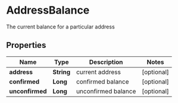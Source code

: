 

# AddressBalance

The current balance for a particular address
## Properties

Name | Type | Description | Notes
------------ | ------------- | ------------- | -------------
**address** | **String** | current address |  [optional]
**confirmed** | **Long** | confirmed balance |  [optional]
**unconfirmed** | **Long** | unconfirmed balance |  [optional]



